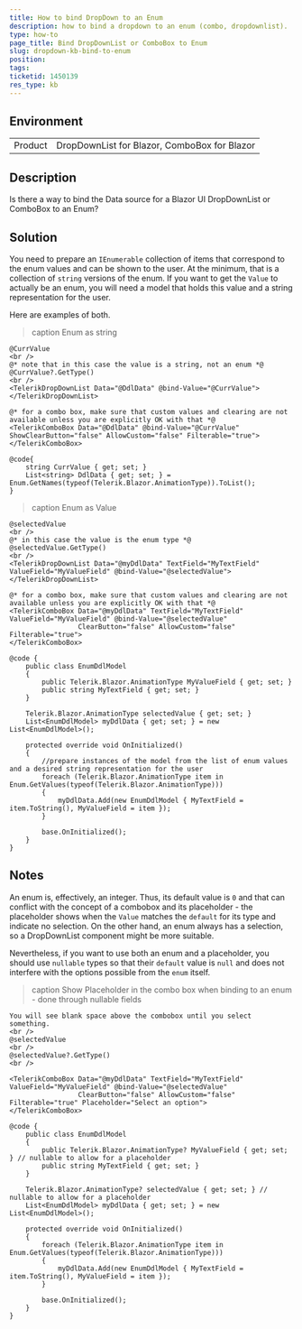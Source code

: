 ```yaml
---
title: How to bind DropDown to an Enum
description: how to bind a dropdown to an enum (combo, dropdownlist).
type: how-to
page_title: Bind DropDownList or ComboBox to Enum
slug: dropdown-kb-bind-to-enum
position: 
tags: 
ticketid: 1450139
res_type: kb
---
```


## Environment
<table>
	<tbody>
		<tr>
			<td>Product</td>
			<td>DropDownList for Blazor, ComboBox for Blazor</td>
		</tr>
	</tbody>
</table>


## Description
Is there a way to bind the Data source for a Blazor UI DropDownList or ComboBox to an Enum?

## Solution
You need to prepare an `IEnumerable` collection of items that correspond to the enum values and can be shown to the user. At the minimum, that is a collection of `string` versions of the enum. If you want to get the `Value` to actually be an enum, you will need a model that holds this value and a string representation for the user.

Here are examples of both.

>caption Enum as string

````CSHTML
@CurrValue
<br />
@* note that in this case the value is a string, not an enum *@
@CurrValue?.GetType()
<br />
<TelerikDropDownList Data="@DdlData" @bind-Value="@CurrValue"></TelerikDropDownList>

@* for a combo box, make sure that custom values and clearing are not available unless you are explicitly OK with that *@
<TelerikComboBox Data="@DdlData" @bind-Value="@CurrValue" ShowClearButton="false" AllowCustom="false" Filterable="true"></TelerikComboBox>

@code{
    string CurrValue { get; set; }
    List<string> DdlData { get; set; } = Enum.GetNames(typeof(Telerik.Blazor.AnimationType)).ToList();
}
````

>caption Enum as Value

````CSHTML
@selectedValue
<br />
@* in this case the value is the enum type *@
@selectedValue.GetType()
<br />
<TelerikDropDownList Data="@myDdlData" TextField="MyTextField" ValueField="MyValueField" @bind-Value="@selectedValue">
</TelerikDropDownList>

@* for a combo box, make sure that custom values and clearing are not available unless you are explicitly OK with that *@
<TelerikComboBox Data="@myDdlData" TextField="MyTextField" ValueField="MyValueField" @bind-Value="@selectedValue"
                 ClearButton="false" AllowCustom="false" Filterable="true">
</TelerikComboBox>

@code {
    public class EnumDdlModel
    {
        public Telerik.Blazor.AnimationType MyValueField { get; set; }
        public string MyTextField { get; set; }
    }

    Telerik.Blazor.AnimationType selectedValue { get; set; }
    List<EnumDdlModel> myDdlData { get; set; } = new List<EnumDdlModel>();

    protected override void OnInitialized()
    {
        //prepare instances of the model from the list of enum values and a desired string representation for the user
        foreach (Telerik.Blazor.AnimationType item in Enum.GetValues(typeof(Telerik.Blazor.AnimationType)))
        {
            myDdlData.Add(new EnumDdlModel { MyTextField = item.ToString(), MyValueField = item });
        }

        base.OnInitialized();
    }
}
````

## Notes

An enum is, effectively, an integer. Thus, its default value is `0` and that can conflict with the concept of a combobox and its placeholder - the placeholder shows when the `Value` matches the `default` for its type and indicate no selection. On the other hand, an enum always has a selection, so a DropDownList component might be more suitable.

Nevertheless, if you want to use both an enum and a placeholder, you should use `nullable` types so that their `default` value is `null` and does not interfere with the options possible from the `enum` itself.

>caption Show Placeholder in the combo box when binding to an enum - done through nullable fields

````CSHTML
You will see blank space above the combobox until you select something.
<br />
@selectedValue
<br />
@selectedValue?.GetType()
<br />

<TelerikComboBox Data="@myDdlData" TextField="MyTextField" ValueField="MyValueField" @bind-Value="@selectedValue"
                 ClearButton="false" AllowCustom="false" Filterable="true" Placeholder="Select an option">
</TelerikComboBox>

@code {
    public class EnumDdlModel
    {
        public Telerik.Blazor.AnimationType? MyValueField { get; set; } // nullable to allow for a placeholder
        public string MyTextField { get; set; }
    }

    Telerik.Blazor.AnimationType? selectedValue { get; set; } // nullable to allow for a placeholder
    List<EnumDdlModel> myDdlData { get; set; } = new List<EnumDdlModel>();

    protected override void OnInitialized()
    {
        foreach (Telerik.Blazor.AnimationType item in Enum.GetValues(typeof(Telerik.Blazor.AnimationType)))
        {
            myDdlData.Add(new EnumDdlModel { MyTextField = item.ToString(), MyValueField = item });
        }

        base.OnInitialized();
    }
}
````

